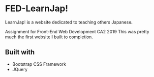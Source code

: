 # FED-LearnJap!
LearnJap! is a website dedicated to teaching others Japanese.

Assignment for Front-End Web Development CA2 2019
This was pretty much the first website I built to completion.

## Built with
- Bootstrap CSS Framework
- JQuery